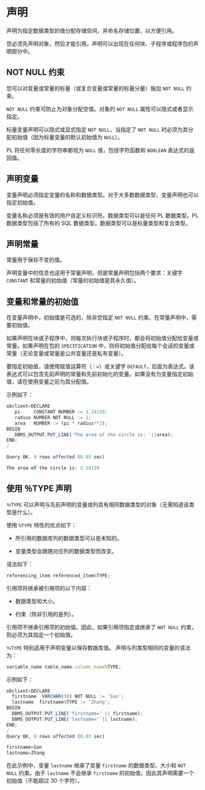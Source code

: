 声明 
=======================

声明为指定数据类型的值分配存储空间，并命名存储位置，以方便引用。

您必须先声明对象，然后才能引用。声明可以出现在任何块、子程序或程序包的声明部分中。

NOT NULL 约束 
--------------------

您可以对变量或常量的标量（或复合变量或常量的标量分量）施加 `NOT NULL` 约束。

`NOT NULL` 约束可防止为对象分配空值。对象的 `NOT NULL` 属性可以隐式或者显示指定。

标量变量声明可以隐式或显式指定 `NOT NULL`，当指定了 `NOT NULL` 时必须为其分配初始值（因为标量变量的默认初始值为 `NULL`）。

PL 将任何零长度的字符串都视为 `NULL` 值，包括字符函数和 `BOOLEAN` 表达式的返回值。

声明变量 
-------------

变量声明必须指定变量的名称和数据类型。对于大多数数据类型，变量声明也可以指定初始值。

变量名称必须是有效的用户自定义标识符。数据类型可以是任何 PL 数据类型。PL 数据类型包括了所有的 SQL 数据类型。数据类型可以是标量类型和复合类型。

声明常量 
-------------

常量用于保存不变的值。

声明变量中的信息也适用于常量声明，但是常量声明包括两个要求：关键字 `CONSTANT` 和常量的初始值（常量的初始值是其永久值）。

变量和常量的初始值 
------------------

在变量声明中，初始值是可选的，除非您指定 `NOT NULL` 约束。在常量声明中，需要初始值。

如果声明在块或子程序中，则每次执行块或子程序时，都会将初始值分配给变量或常量。如果声明在包的 `SPECIFICATION` 中，则将初始值分配给每个会话的变量或常量（无论变量或常量是公共变量还是私有变量）。

要指定初始值，请使用赋值运算符（`：=`）或关键字 `DEFAULT`，后面为表达式。该表达式可以包含先前声明的常量和先前初始化的变量。如果没有为变量指定初始值，请在使用变量之前为其分配值。

示例如下：

```javascript
obclient>DECLARE
   pi     CONSTANT NUMBER := 3.14159;
   radius NUMBER NOT NULL := 1;
   area   NUMBER := (pi * radius**2);
BEGIN
   DBMS_OUTPUT.PUT_LINE('The area of the circle is: '||area);
END;
/

Query OK, 0 rows affected (0.03 sec)

The area of the circle is: 3.14159
```



使用 ％TYPE 声明 
--------------------

`％TYPE` 可以声明与先前声明的变量或列具有相同数据类型的对象（无需知道该类型是什么）。

使用 `%TYPE` 特性的优点如下：

* 所引用的数据库列的数据类型可以是未知的。

  

* 变量类型会跟随对应列的数据类型而改变。

  




语法如下：

```javascript
referencing_item referenced_item%TYPE;
```



引用项将继承被引用项的以下内容：

* 数据类型和大小。

  

* 约束（除非引用的是列）。

  




引用项不继承引用项的初始值。因此，如果引用项指定或继承了 `NOT NULL` 约束，则必须为其指定一个初始值。

`％TYPE` 特别适用于声明变量以保存数据库值。 声明与列类型相同的变量的语法为：

```javascript
variable_name table_name.column_name%TYPE;
```



示例如下：

```javascript
obclient>DECLARE
  firstname  VARCHAR(30) NOT NULL := 'San';
  lastname  firstname%TYPE := 'Zhang';
BEGIN
  DBMS_OUTPUT.PUT_LINE('firstname=' || firstname);
  DBMS_OUTPUT.PUT_LINE('lastname=' || lastname);
END;
/
Query OK, 0 rows affected (0.03 sec)

firstname=San
lastname=Zhang
```



在此示例中，变量 `lastname` 继承了变量 `firstname` 的数据类型、大小和 `NOT NULL` 约束。由于 `lastname` 不会继承 `firstname` 的初始值，因此其声明需要一个初始值（不能超过 30 个字符）。
